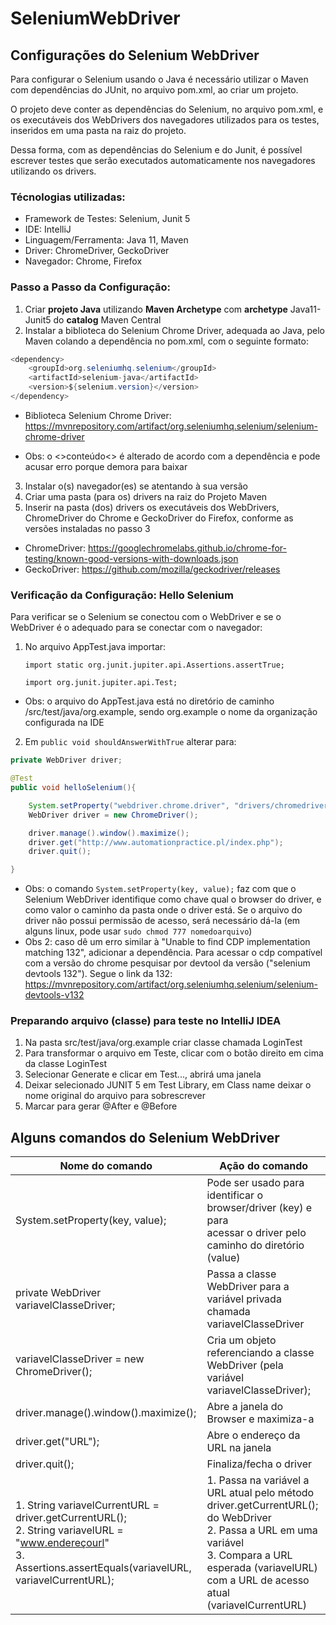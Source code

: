 # SeleniumWebDriver

## Configurações do Selenium WebDriver
<p>Para configurar o Selenium usando o Java é necessário utilizar o Maven com dependências do JUnit, no arquivo pom.xml, ao criar um projeto.</p>
<p>O projeto deve conter as dependências do Selenium, no arquivo pom.xml, e os executáveis dos WebDrivers dos navegadores utilizados para os testes, inseridos em uma pasta na raiz do projeto.</p>
<p>Dessa forma, com as dependências do Selenium e do Junit, é possível escrever testes que serão executados automaticamente nos navegadores utilizando os drivers.</p>

### Técnologias utilizadas:
- Framework de Testes: Selenium, Junit 5
- IDE: IntelliJ
- Linguagem/Ferramenta: Java 11, Maven
- Driver: ChromeDriver, GeckoDriver
- Navegador: Chrome, Firefox

### Passo a Passo da Configuração:

1. Criar **projeto Java** utilizando **Maven Archetype** com **archetype** Java11-Junit5 do **catalog** Maven Central
2. Instalar a biblioteca do Selenium Chrome Driver, adequada ao Java, pelo Maven colando a dependência no pom.xml, com o seguinte formato:

~~~java
<dependency>
    <groupId>org.seleniumhq.selenium</groupId>
    <artifactId>selenium-java</artifactId>
    <version>${selenium.version}</version>
</dependency>
~~~

- Biblioteca Selenium Chrome Driver: https://mvnrepository.com/artifact/org.seleniumhq.selenium/selenium-chrome-driver

- Obs: o <>conteúdo<> é alterado de acordo com a dependência e pode acusar erro porque demora para baixar

3. Instalar o(s) navegador(es) se atentando à sua versão
4. Criar uma pasta (para os) drivers na raiz do Projeto Maven
5. Inserir na pasta (dos) drivers os executáveis dos WebDrivers, ChromeDriver do Chrome e GeckoDriver do Firefox, conforme as versões instaladas no passo 3
- ChromeDriver: https://googlechromelabs.github.io/chrome-for-testing/known-good-versions-with-downloads.json
- GeckoDriver: https://github.com/mozilla/geckodriver/releases

### Verificação da Configuração: Hello Selenium
<p> Para verificar se o Selenium se conectou com o WebDriver e se o WebDriver é o adequado para se conectar com o navegador:</p> 

1. No arquivo AppTest.java importar:

   `
   import static org.junit.jupiter.api.Assertions.assertTrue;
   `

   `
   import org.junit.jupiter.api.Test;
   `

- Obs: o arquivo do AppTest.java está no diretório de caminho /src/test/java/org.example, sendo org.example o nome da organização configurada na IDE
2. Em `public void shouldAnswerWithTrue` alterar para:

~~~java
private WebDriver driver;

@Test
public void helloSelenium(){

    System.setProperty("webdriver.chrome.driver", "drivers/chromedriver");
    WebDriver driver = new ChromeDriver();

    driver.manage().window().maximize();
    driver.get("http://www.automationpractice.pl/index.php");
    driver.quit();

}
~~~
- Obs: o comando `System.setProperty(key, value);` faz com que o Selenium WebDriver identifique como chave qual o browser do driver, e como valor o caminho da pasta onde o driver está. Se o arquivo do driver não possui permissão de acesso, será necessário dá-la (em alguns linux, pode usar `sudo chmod 777 nomedoarquivo`)
- Obs 2: caso dê um erro similar à "Unable to find CDP implementation matching 132", adicionar a dependência. Para acessar o cdp compatível com a versão do chrome pesquisar por devtool da versão ("selenium devtools 132"). Segue o link da 132: https://mvnrepository.com/artifact/org.seleniumhq.selenium/selenium-devtools-v132

### Preparando arquivo (classe) para teste no IntelliJ IDEA
1. Na pasta src/test/java/org.example criar classe chamada LoginTest
2. Para transformar o arquivo em Teste, clicar com o botão direito em cima da classe LoginTest
3. Selecionar Generate e clicar em Test..., abrirá uma janela
4. Deixar selecionado JUNIT 5 em Test Library, em Class name deixar o nome original do arquivo para sobrescrever
5. Marcar para gerar @After e @Before


## Alguns comandos do Selenium WebDriver

| Nome do comando                                                                                                                                                           | Ação do comando                                                                                                                                                                                                     |
|---------------------------------------------------------------------------------------------------------------------------------------------------------------------------|---------------------------------------------------------------------------------------------------------------------------------------------------------------------------------------------------------------------|
| System.setProperty(key, value);                                                                                                                                           | Pode ser usado para identificar o browser/driver (key) e para <br/> acessar o driver pelo caminho do diretório (value)                                                                                              |
| private WebDriver variavelClasseDriver;                                                                                                                                   | Passa a classe WebDriver para a variável privada chamada variavelClasseDriver                                                                                                                                       |
| variavelClasseDriver = new ChromeDriver();                                                                                                                                | Cria um objeto referenciando a classe WebDriver (pela variável variavelClasseDriver);                                                                                                                               |
| driver.manage().window().maximize();                                                                                                                                      | Abre a janela do Browser e maximiza-a                                                                                                                                                                               |
| driver.get("URL");                                                                                                                                                        | Abre o endereço da URL na janela                                                                                                                                                                                    |
| driver.quit();                                                                                                                                                            | Finaliza/fecha o driver                                                                                                                                                                                             |
| 1. String variavelCurrentURL = driver.getCurrentURL(); <br/> 2. String variavelURL = "www.endereçourl" <br/> 3. Assertions.assertEquals(variavelURL, variavelCurrentURL); | 1. Passa na variável a URL atual pelo método driver.getCurrentURL(); do WebDriver <br/> 2. Passa a URL em uma variável <br/> 3. Compara a URL esperada (variavelURL) com a URL de acesso atual (variavelCurrentURL) |


